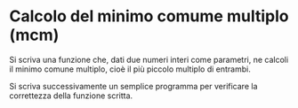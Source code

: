# Calcolo del minimo comume multiplo (mcm)

Si scriva una funzione che, dati due numeri interi come parametri, ne calcoli il minimo comune multiplo, cioè il più piccolo multiplo di entrambi.

Si scriva successivamente un semplice programma per verificare la correttezza della funzione scritta.
